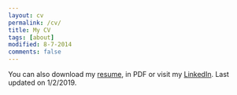 ```yaml
---
layout: cv
permalink: /cv/
title: My CV
tags: [about]
modified: 8-7-2014
comments: false
---
```


You can also download my [resume](https://github.com/vinitsheth/resume-cv/blob/master/Vinit_resume.pdf), in PDF or visit my [LinkedIn](https://www.linkedin.com/in/vinit-sheth/). Last updated on 1/2/2019.

